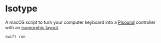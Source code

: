 # Isotype

A macOS script to turn your computer keyboard into a [Pisound](http://blokas.io/pisound) controller with an [isomorphic layout](https://muted.io/isomorphic-keyboard/).

```
swift run
```
